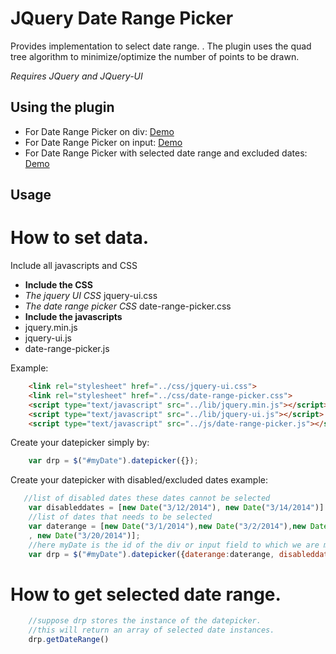 JQuery Date Range Picker
=====================

Provides implementation to select date range. 
.
The plugin uses the quad tree algorithm to minimize/optimize the number of points to be drawn.

*Requires JQuery and JQuery-UI*

## Using the plugin

* For Date Range Picker on div: [Demo](http://cyrilcherian.github.io/date-range-picker/demo/datepickerdiv.html)
* For Date Range Picker on input: [Demo](http://cyrilcherian.github.io/date-range-picker/demo/datepickerinput.html)
* For Date Range Picker with selected date range and excluded dates: [Demo](http://cyrilcherian.github.io/date-range-picker/demo/datepickerexcluded.html)


## Usage

# How to set data.

Include all javascripts and CSS

- **Include the CSS**
- _The jquery UI CSS_ jquery-ui.css
- _The date range picker CSS_ date-range-picker.css
- **Include the javascripts**
- jquery.min.js
- jquery-ui.js
- date-range-picker.js

Example:
```html
    <link rel="stylesheet" href="../css/jquery-ui.css">
    <link rel="stylesheet" href="../css/date-range-picker.css">
    <script type="text/javascript" src="../lib/jquery.min.js"></script>
    <script type="text/javascript" src="../lib/jquery-ui.js"></script>
    <script type="text/javascript" src="../js/date-range-picker.js"></script>
```

Create your datepicker simply by:

```javascript
    var drp = $("#myDate").datepicker({});
```

Create your datepicker with disabled/excluded dates example:
```javascript
   //list of disabled dates these dates cannot be selected
    var disableddates = [new Date("3/12/2014"), new Date("3/14/2014")]
    //list of dates that needs to be selected
    var daterange = [new Date("3/1/2014"),new Date("3/2/2014"),new Date("3/3/2014")
    , new Date("3/20/2014")];
    //here myDate is the id of the div or input field to which we are making the date range picker.
    var drp = $("#myDate").datepicker({daterange:daterange, disableddates:disableddates});
```

# How to get selected date range.

```javascript
    //suppose drp stores the instance of the datepicker.
    //this will return an array of selected date instances.
    drp.getDateRange()
    
```



